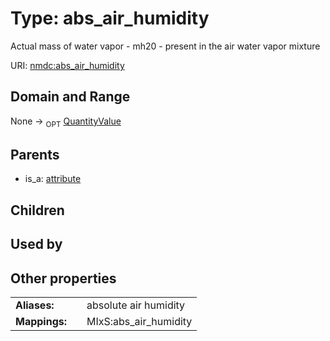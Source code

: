 
# Type: abs_air_humidity


Actual mass of water vapor - mh20 - present in the air water vapor mixture

URI: [nmdc:abs_air_humidity](https://microbiomedata/meta/abs_air_humidity)


## Domain and Range

None ->  <sub>OPT</sub> [QuantityValue](QuantityValue.md)

## Parents

 *  is_a: [attribute](attribute.md)

## Children


## Used by


## Other properties

|  |  |  |
| --- | --- | --- |
| **Aliases:** | | absolute air humidity |
| **Mappings:** | | MIxS:abs_air_humidity |

